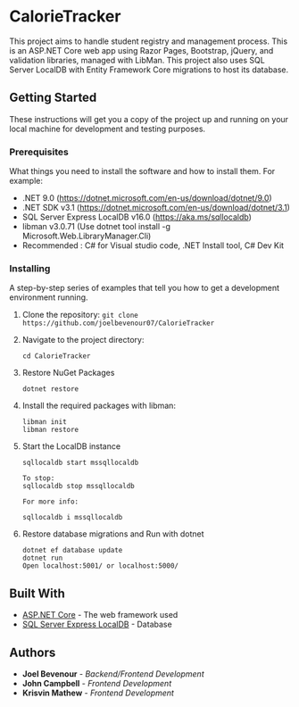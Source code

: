 # CalorieTracker

This project aims to handle student registry and management process. This is an ASP.NET Core web app using Razor Pages, Bootstrap, jQuery, and validation libraries, managed with LibMan. This project also uses SQL Server LocalDB with Entity Framework Core migrations to host its database.

## Getting Started

These instructions will get you a copy of the project up and running on your local machine for development and testing purposes.

### Prerequisites

What things you need to install the software and how to install them. For example:

- .NET 9.0 (https://dotnet.microsoft.com/en-us/download/dotnet/9.0) 
- .NET SDK v3.1 (https://dotnet.microsoft.com/en-us/download/dotnet/3.1)
- SQL Server Express LocalDB v16.0 (https://aka.ms/sqllocaldb)
- libman v3.0.71 (Use dotnet tool install -g Microsoft.Web.LibraryManager.Cli)
- Recommended : C# for Visual studio code, .NET Install tool, C# Dev Kit

### Installing

A step-by-step series of examples that tell you how to get a development environment running.

1. Clone the repository:
```git clone https://github.com/joelbevenour07/CalorieTracker```

2. Navigate to the project directory:
    ```
    cd CalorieTracker
    ```
3. Restore NuGet Packages
    ```
    dotnet restore

    ```

4. Install the required packages with libman:
    ```
    libman init
    libman restore

    ```

5. Start the LocalDB instance
    ```
    sqllocaldb start mssqllocaldb   

    To stop:
    sqllocaldb stop mssqllocaldb

    For more info:

    sqllocaldb i mssqllocaldb

6. Restore database migrations and Run with dotnet
   ```
   dotnet ef database update
   dotnet run
   Open localhost:5001/ or localhost:5000/
   ```


## Built With

- [ASP.NET Core](https://learn.microsoft.com/en-us/aspnet/core/overview?view=aspnetcore-9.0) - The web framework used
- [SQL Server Express LocalDB](https://learn.microsoft.com/en-us/sql/database-engine/configure-windows/sql-server-express-localdb?view=sql-server-ver17) - Database


## Authors

- **Joel Bevenour** - *Backend/Frontend Development*
- **John Campbell** - *Frontend Development*
- **Krisvin Mathew** - *Frontend Development*
